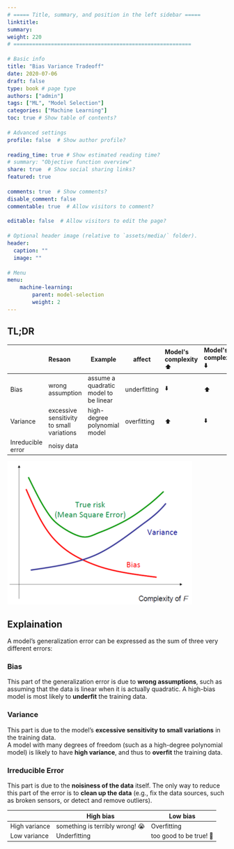 ```yaml
---
# ===== Title, summary, and position in the left sidebar =====
linktitle: 
summary:
weight: 220
# =========================================================

# Basic info
title: "Bias Variance Tradeoff"
date: 2020-07-06
draft: false
type: book # page type
authors: ["admin"]
tags: ["ML", "Model Selection"]
categories: ["Machine Learning"]
toc: true # Show table of contents?

# Advanced settings
profile: false  # Show author profile?

reading_time: true # Show estimated reading time?
# summary: "Objective function overview"
share: true  # Show social sharing links?
featured: true

comments: true  # Show comments?
disable_comment: false
commentable: true  # Allow visitors to comment?  

editable: false  # Allow visitors to edit the page?  

# Optional header image (relative to `assets/media/` folder).
header:
  caption: ""
  image: ""

# Menu
menu: 
    machine-learning:
        parent: model-selection
        weight: 2
---
```


## TL;DR

|                    | Resaon                                     | Example                                | affect       | Model's complexity ⬆️ | Model's complexity ⬇️ |
| :----------------- | :----------------------------------------- | -------------------------------------- | ------------ | :------------------- | :------------------- |
| Bias               | wrong  assumption                          | assume a  quadratic model to be linear | underfitting | ⬇️                    | ⬆️                    |
| Variance           | excessive  sensitivity to small variations | high-degree  polynomial model          | overfitting  | ⬆️                    | ⬇️                    |
| Inreducible  error | noisy  data                                |                                        |              |                      |                      |

<img src="https://raw.githubusercontent.com/EckoTan0804/upic-repo/master/uPic/image-20200120105846503.png" alt="image-20200120105846503" style="zoom:50%;" />

## Explaination

A model’s generalization error can be expressed as the sum of three very different errors:

### Bias
This part of the generalization error is due to **wrong assumptions**, such as assuming that the data is linear when it is actually quadratic. 
A high-bias model is most likely to **underfit** the training data.

### Variance
This part is due to the model’s **excessive sensitivity to small variations** in the training data. \
A model with many degrees of freedom (such as a high-degree polynomial model) is likely to have **high variance**, and thus to **overfit** the training data.

### Irreducible Error
This part is due to the **noisiness of the data** itself. 
The only way to reduce this part of the error is to **clean up the data** (e.g., fix the data sources, such as broken sensors, or detect and remove outliers). 

|               | High bias                      | Low bias               |
| ------------- | ------------------------------ | ---------------------- |
| High variance | something is terribly wrong! 😭 | Overfitting            |
| Low variance  | Underfitting                   | too good to be true! 🤪 |